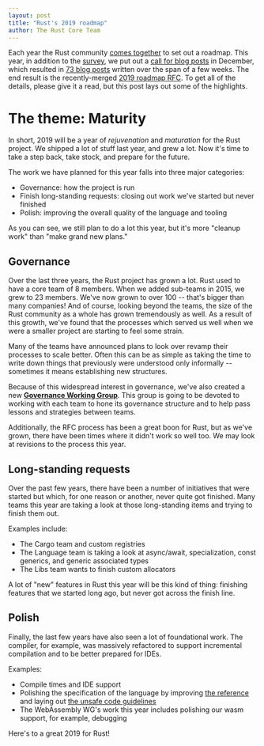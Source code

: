 ```yaml
---
layout: post
title: "Rust's 2019 roadmap"
author: The Rust Core Team
---
```


Each year the Rust community [comes together][roadmap-process] to set out a
roadmap. This year, in addition to the [survey], we put out a [call for blog
posts][blog-2019] in December, which resulted in [73 blog posts][read-rust]
written over the span of a few weeks. The end result is the recently-merged
[2019 roadmap RFC][rfc]. To get all of the details, please give it a read,
but this post lays out some of the highlights.

[roadmap-process]: https://github.com/rust-lang/rfcs/pull/1728
[survey]: https://blog.rust-lang.org/2018/11/27/Rust-survey-2018.html
[blog-2019]: https://blog.rust-lang.org/2018/12/06/call-for-rust-2019-roadmap-blogposts.html
[read-rust]: https://readrust.net/rust-2019/
[rfc]: https://github.com/rust-lang/rfcs/blob/master/text/2657-roadmap-2019.md

# The theme: Maturity

In short, 2019 will be a year of *rejuvenation* and *maturation* for the Rust
project. We shipped a lot of stuff last year, and grew a lot. Now it's time to
take a step back, take stock, and prepare for the future. 

The work we have planned for this year falls into three major categories:

* Governance: how the project is run
* Finish long-standing requests: closing out work we've started but never finished
* Polish: improving the overall quality of the language and tooling

As you can see, we still plan to do a lot this year, but it's more "cleanup work"
than "make grand new plans."

## Governance

Over the last three years, the Rust project has grown a lot. Rust used to have a core team of 8 members. When we added sub-teams in 2015, we grew to 23 members. We've now grown to over 100 -- that's bigger than many companies! And of course, looking beyond the teams, the size of the Rust community as a whole has grown tremendously as well. As a result of this growth, we've found that the processes which served us well when we were a smaller project are starting to feel some strain.

Many of the teams have announced plans to look over revamp their processes to scale better. Often this can be as simple as taking the time to write down things that previously were understood only informally -- sometimes it means establishing new structures. 

Because of this widespread interest in governance, we've also created a new [**Governance Working Group**][gov]. This group is going to be devoted to working with each team to hone its governance structure and to help pass lessons and strategies between teams.

[gov]: https://internals.rust-lang.org/t/governance-working-group-announcement/9637

Additionally, the RFC process has been a great boon for Rust, but as we've grown, there have been times where it didn't work so well too.
We may look at revisions to the process this year.

## Long-standing requests

Over the past few years, there have been a number of initiatives that were started but which, for one reason or another, never quite got finished. Many teams this year are taking a look at those long-standing items and trying to finish them out.

Examples include:

- The Cargo team and custom registries
- The Language team is taking a look at async/await, specialization, const generics, and generic associated types
- The Libs team wants to finish custom allocators

A lot of "new" features in Rust this year will be this kind of thing: finishing features that we started long ago, but never
got across the finish line.

## Polish

Finally, the last few years have also seen a lot of foundational work. The compiler, for example, was massively refactored to support incremental compilation and to be better prepared for IDEs. 

Examples:

- Compile times and IDE support
- Polishing the specification of the language by improving [the reference] and laying out [the unsafe code guidelines]
- The WebAssembly WG's work this year includes polishing our wasm support, for example, debugging

[the reference]: https://doc.rust-lang.org/stable/reference/
[the unsafe code guidelines]: https://github.com/rust-lang/unsafe-code-guidelines

Here's to a great 2019 for Rust!
